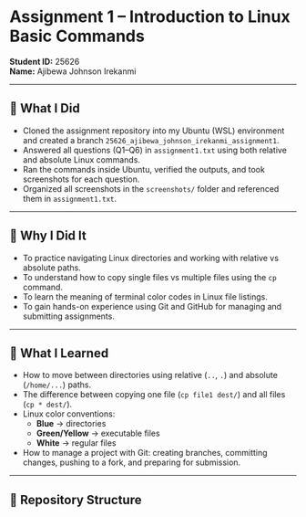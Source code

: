 # Assignment 1 – Introduction to Linux Basic Commands

**Student ID:** 25626  
**Name:** Ajibewa Johnson Irekanmi  

---

## 📌 What I Did
- Cloned the assignment repository into my Ubuntu (WSL) environment and created a branch `25626_ajibewa_johnson_irekanmi_assignment1`.
- Answered all questions (Q1–Q6) in `assignment1.txt` using both relative and absolute Linux commands.
- Ran the commands inside Ubuntu, verified the outputs, and took screenshots for each question.
- Organized all screenshots in the `screenshots/` folder and referenced them in `assignment1.txt`.

---

## 📌 Why I Did It
- To practice navigating Linux directories and working with relative vs absolute paths.
- To understand how to copy single files vs multiple files using the `cp` command.
- To learn the meaning of terminal color codes in Linux file listings.
- To gain hands-on experience using Git and GitHub for managing and submitting assignments.

---

## 📌 What I Learned
- How to move between directories using relative (`..`, `.`) and absolute (`/home/...`) paths.
- The difference between copying one file (`cp file1 dest/`) and all files (`cp * dest/`).
- Linux color conventions:  
  - **Blue** → directories  
  - **Green/Yellow** → executable files  
  - **White** → regular files
- How to manage a project with Git: creating branches, committing changes, pushing to a fork, and preparing for submission.

---

## 📌 Repository Structure
